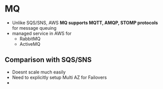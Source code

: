 
# MQ 

- Unlike SQS/SNS, AWS **MQ supports MQTT, AMQP, STOMP protocols** for message queuing
- managed service in AWS for
	- RabbitMQ
	- ActiveMQ

## Comparison with SQS/SNS

- Doesnt scale much easily
- Need to explicitly setup Multi AZ for Failovers
- 